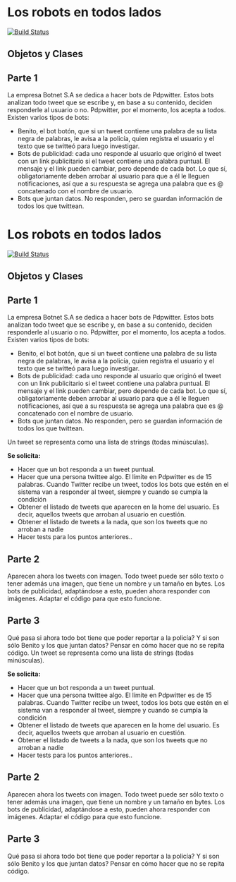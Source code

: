 # Los robots en todos lados
 
[![Build Status](https://travis-ci.org/wollok/clasesBots.svg?branch=master)](https://travis-ci.org/wollok/clasesBots)


## Objetos y Clases


## Parte 1
La empresa Botnet S.A se dedica a hacer bots de Pdpwitter. Estos bots analizan todo tweet que se escribe y, en base a su contenido, deciden responderle al usuario o no. Pdpwitter, por el momento, los acepta a todos. Existen varios tipos de bots:
- Benito, el bot botón, que si un tweet contiene una palabra de su lista negra de palabras, le avisa a la policía, quien registra el usuario y el texto que se twitteó para luego investigar.
- Bots de publicidad: cada uno responde al usuario que originó el tweet con un link publicitario si el tweet contiene una palabra puntual. El mensaje y el link pueden cambiar, pero depende de cada bot. Lo que sí, obligatoriamente deben arrobar al usuario para que a él le lleguen notificaciones, así que a su respuesta se agrega una palabra que es @ concatenado con el nombre de usuario.
- Bots que juntan datos. No responden, pero se guardan información de todos los que twittean.
# Los robots en todos lados
 
[![Build Status](https://travis-ci.org/wollok/clasesBots.svg?branch=master)](https://travis-ci.org/wollok/clasesBots)


## Objetos y Clases


## Parte 1
La empresa Botnet S.A se dedica a hacer bots de Pdpwitter. Estos bots analizan todo tweet que se escribe y, en base a su contenido, deciden responderle al usuario o no. Pdpwitter, por el momento, los acepta a todos. Existen varios tipos de bots:
- Benito, el bot botón, que si un tweet contiene una palabra de su lista negra de palabras, le avisa a la policía, quien registra el usuario y el texto que se twitteó para luego investigar.
- Bots de publicidad: cada uno responde al usuario que originó el tweet con un link publicitario si el tweet contiene una palabra puntual. El mensaje y el link pueden cambiar, pero depende de cada bot. Lo que sí, obligatoriamente deben arrobar al usuario para que a él le lleguen notificaciones, así que a su respuesta se agrega una palabra que es @ concatenado con el nombre de usuario.
- Bots que juntan datos. No responden, pero se guardan información de todos los que twittean.

Un tweet se representa como una lista de strings (todas minúsculas).

**Se solicita:**

- Hacer que un bot responda a un tweet puntual.
- Hacer que una persona twittee algo. El límite en Pdpwitter es de 15 palabras. Cuando Twitter recibe un tweet, todos los bots que estén en el sistema van a responder al tweet, siempre y cuando se cumpla la condición
- Obtener el listado de tweets que aparecen en la home del usuario. Es decir, aquellos tweets que arroban al usuario en cuestión.
- Obtener el listado de tweets a la nada, que son los tweets que no arroban a nadie
- Hacer tests para los puntos anteriores..

## Parte 2
Aparecen ahora los tweets con imagen. Todo tweet puede ser sólo texto o tener además una imagen, que tiene un nombre y un tamaño en bytes. Los bots de publicidad, adaptándose a esto, pueden ahora responder con imágenes. Adaptar el código para que esto funcione.

## Parte 3
Qué pasa si ahora todo bot tiene que poder reportar a la policía? Y si son sólo Benito y los que juntan datos? Pensar en cómo hacer que no se repita código.
Un tweet se representa como una lista de strings (todas minúsculas).

**Se solicita:**

- Hacer que un bot responda a un tweet puntual.
- Hacer que una persona twittee algo. El límite en Pdpwitter es de 15 palabras. Cuando Twitter recibe un tweet, todos los bots que estén en el sistema van a responder al tweet, siempre y cuando se cumpla la condición
- Obtener el listado de tweets que aparecen en la home del usuario. Es decir, aquellos tweets que arroban al usuario en cuestión.
- Obtener el listado de tweets a la nada, que son los tweets que no arroban a nadie
- Hacer tests para los puntos anteriores..

## Parte 2
Aparecen ahora los tweets con imagen. Todo tweet puede ser sólo texto o tener además una imagen, que tiene un nombre y un tamaño en bytes. Los bots de publicidad, adaptándose a esto, pueden ahora responder con imágenes. Adaptar el código para que esto funcione.

## Parte 3
Qué pasa si ahora todo bot tiene que poder reportar a la policía? Y si son sólo Benito y los que juntan datos? Pensar en cómo hacer que no se repita código.